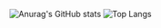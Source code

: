 ![Anurag's GitHub stats](https://github-readme-stats.vercel.app/api?username=cheonglol&show_icons=true&hide_border=true&theme=material-palenight#gh-dark-mode-only&rank_icon=github)
![Top Langs](https://github-readme-stats.vercel.app/api/top-langs/?username=cheonglol&show_icons=true&hide_border=true&theme=material-palenight#gh-dark-mode-only&layout=donut)
